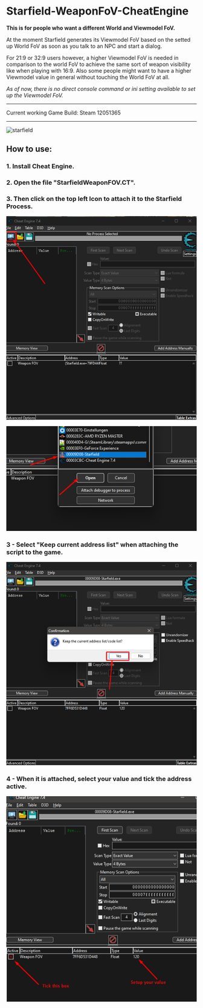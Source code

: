 # Starfield-WeaponFoV-CheatEngine

**This is for people who want a different World and Viewmodel FoV.**

At the moment Starfield generates its Viewmodel FoV based on the setted up World FoV as soon as you talk to an NPC and start a dialog.

For 21:9 or 32:9 users however, a higher Viewmodel FoV is needed in comparison to the world FoV to achieve the same sort of weapon visibility like when playing with 16:9.
Also some people might want to have a higher Viewmodel value in general without touching the World FoV at all.

*As of now, there is no direct console command or ini setting available to set up the Viewmodel FoV.*

---

Current working Game Build: Steam 12051365

---

![starfield](./starfield.png)

## How to use:

### 1. Install Cheat Engine.

### 2. Open the file "StarfieldWeaponFOV.CT".

### 3. Then click on the top left Icon to attach it to the Starfield Process.

![tutorial1](./tutorial1.png)

![tutorial2](./tutorial2.png)


### 3 - Select "Keep current address list" when attaching the script to the game.

![tutorial3](./tutorial3.png)


### 4 - When it is attached, select your value and tick the address active.

![tutorial4](./tutorial4.png)
